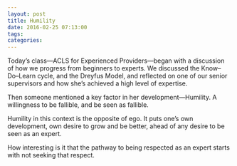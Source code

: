 ```yaml
---
layout: post
title: Humility
date: 2016-02-25 07:13:00
tags: 
categories: 
---
```


Today’s class—ACLS for Experienced Providers—began with a discussion of how we progress from beginners to experts. We discussed the Know–Do–Learn cycle, and the Dreyfus Model, and reflected on one of our senior supervisors and how she’s achieved a high level of expertise.

Then someone mentioned a key factor in her development—Humility. A willingness to be fallible, and be seen as fallible.

Humility in this context is the opposite of ego. It puts one’s own development, own desire to grow and be better, ahead of any desire to be seen as an expert.

How interesting is it that the pathway to being respected as an expert starts with not seeking that respect.